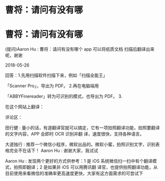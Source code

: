 # 曹将：请问有没有哪

# 曹将：请问有没有哪

(提问)Aaron Hu : 曹将：请问有没有哪个 app 可以将纸质文档 扫描后翻译出来呢，谢谢

2018-05-26

回答：1.先用扫描软件扫描下来，例如「扫描全能王」

「Scanner Pro」，导出为 PDF。 2.再在电脑端用

「ABBYFinereader」转为可识别的模式，也导出为 PDF。 3.

在这个网站上翻译：

评论区：

田行健 : 量小的话，有道翻译官就可以搞定，它有一项拍照翻译功能，拍照要翻译的文字内容，APP 会即时 OCR 识别并翻 译，速度很快，支持各种语言。

大道独行 : 推荐一个微信小程序，微软出品的。微软小蜜，拍照识别文字，识别表格完全不在话下！ Aaron Hu : 谢谢大家，我试试

Aaron Hu : 发现两个更好的方式供参考：1 是 iOS 系统微信扫一扫中有个翻译模式，拍照即翻译；2 是如果非 iOS 可以用腾讯翻 译官，也提供拍照翻译功能，从目前使用来看微信的准确率更高速度更快，大家有这方面需求的可尝试下
